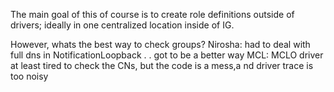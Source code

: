 The main goal of this of course is to create role definitions outside of drivers; ideally in one centralized location inside of IG.

However, whats the best way to check groups? 
Nirosha: had to deal with full dns in NotificationLoopback . . got to be a better way
MCL: MCLO driver at least tired to check the CNs, but the code is a mess,a nd driver trace is too noisy